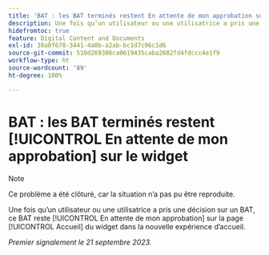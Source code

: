 ```yaml
---
title: 'BAT : les BAT terminés restent En attente de mon approbation sur le widget'
description: Une fois qu’un utilisateur ou une utilisatrice a pris une décision sur un BAT, ce BAT reste [!UICONTROL En attente de mon approbation] sur la page [!UICONTROL Accueil] du widget dans la nouvelle expérience d’accueil.
hidefromtoc: true
feature: Digital Content and Documents
exl-id: 38a0f678-3441-4a0b-a2ab-bc1d7c96c1d6
source-git-commit: 510d269306ca0619435caba2682fd4fdccc4e1f9
workflow-type: ht
source-wordcount: '89'
ht-degree: 100%

---
```


# BAT : les BAT terminés restent [!UICONTROL En attente de mon approbation] sur le widget

>[!NOTE]
>
>Ce problème a été clôturé, car la situation n’a pas pu être reproduite.

Une fois qu’un utilisateur ou une utilisatrice a pris une décision sur un BAT, ce BAT reste [!UICONTROL En attente de mon approbation] sur la page [!UICONTROL Accueil] du widget dans la nouvelle expérience d’accueil.

_Premier signalement le 21 septembre 2023._
